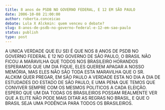 ```yaml
---
title: 8 anos de PSDB NO GOVERNO FEDERAL, E 12 EM SÃO PAULO
date: 2006-10-08 21:00:00
author: roberta.conceicao
debate: Lula X Alckmin: quem venceu o debate?
slug: 8-anos-de-psdb-no-governo-federal-e-12-em-sao-paulo
status: publish 
type: post
---
```


A UNICA VERDADE QUE EU SEI É QUE NOS 8 ANOS DE PSDB NO GOVERNO FEDERAL E 12 NO GOVERNO DE SÃO PAULO, O BRASIL NÃO FICOU A MARAVILHA QUE TODOS NOS BRASILEIRO HORANDOS ESPERAMOS QUE UM DIA FIQUE, ELES QUEREM APAGAR A NOSSO MEMÓRIA, MAS ELES NÃO SÃO TODA ESTA MARAVILHA QUE O SR. ALCKIM QUER PREGAR, EM SÃO PAULO A VERDADE ESTA NO DIA A DIA DE ESTUDADES DO ESTADO DE SÃO PAULO, E UMA PENA QUE TEMOS QUE CONVIVER SEMPRE COM OS MESMOS POLITICOS A CADA ELEIÇÃO. ESPERO QUE UM DIA TODAS OS BRASILEIROS POSSAM REALMENTE VER QUE A ELITE NÃO PODE MAIS DITAR AS REGRAS NO BRASIL, E QUE O BRASIL SEJA UMA PODÊNCIA PARA TODOS OS BRASILEIROS.
